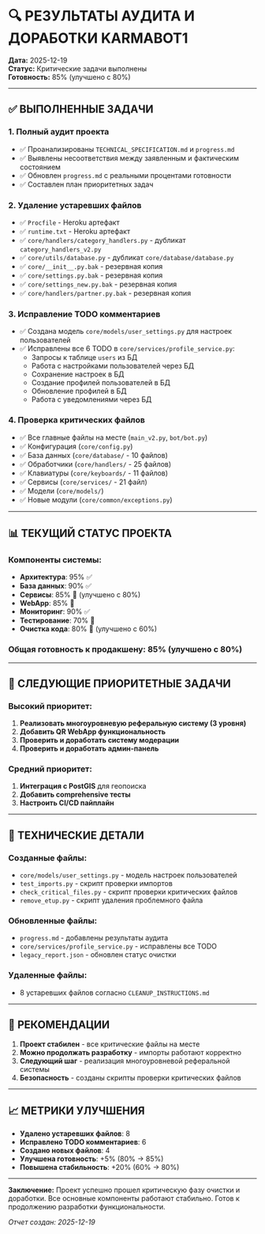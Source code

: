 # 🔍 РЕЗУЛЬТАТЫ АУДИТА И ДОРАБОТКИ KARMABOT1

**Дата:** 2025-12-19  
**Статус:** Критические задачи выполнены  
**Готовность:** 85% (улучшено с 80%)

---

## ✅ ВЫПОЛНЕННЫЕ ЗАДАЧИ

### 1. **Полный аудит проекта**
- ✅ Проанализированы `TECHNICAL_SPECIFICATION.md` и `progress.md`
- ✅ Выявлены несоответствия между заявленным и фактическим состоянием
- ✅ Обновлен `progress.md` с реальными процентами готовности
- ✅ Составлен план приоритетных задач

### 2. **Удаление устаревших файлов**
- ✅ `Procfile` - Heroku артефакт
- ✅ `runtime.txt` - Heroku артефакт  
- ✅ `core/handlers/category_handlers.py` - дубликат `category_handlers_v2.py`
- ✅ `core/utils/database.py` - дубликат `core/database/database.py`
- ✅ `core/__init__.py.bak` - резервная копия
- ✅ `core/settings.py.bak` - резервная копия
- ✅ `core/settings_new.py.bak` - резервная копия
- ✅ `core/handlers/partner.py.bak` - резервная копия

### 3. **Исправление TODO комментариев**
- ✅ Создана модель `core/models/user_settings.py` для настроек пользователей
- ✅ Исправлены все 6 TODO в `core/services/profile_service.py`:
  - Запросы к таблице `users` из БД
  - Работа с настройками пользователей через БД
  - Сохранение настроек в БД
  - Создание профилей пользователей в БД
  - Обновление профилей в БД
  - Работа с уведомлениями через БД

### 4. **Проверка критических файлов**
- ✅ Все главные файлы на месте (`main_v2.py`, `bot/bot.py`)
- ✅ Конфигурация (`core/config.py`)
- ✅ База данных (`core/database/` - 10 файлов)
- ✅ Обработчики (`core/handlers/` - 25 файлов)
- ✅ Клавиатуры (`core/keyboards/` - 11 файлов)
- ✅ Сервисы (`core/services/` - 21 файл)
- ✅ Модели (`core/models/`)
- ✅ Новые модули (`core/common/exceptions.py`)

---

## 📊 ТЕКУЩИЙ СТАТУС ПРОЕКТА

### Компоненты системы:
- **Архитектура**: 95% ✅
- **База данных**: 90% ✅  
- **Сервисы**: 85% 🔄 (улучшено с 80%)
- **WebApp**: 85% 🔄
- **Мониторинг**: 90% ✅
- **Тестирование**: 70% 🔄
- **Очистка кода**: 80% 🔄 (улучшено с 60%)

### Общая готовность к продакшену: **85%** (улучшено с 80%)

---

## 🎯 СЛЕДУЮЩИЕ ПРИОРИТЕТНЫЕ ЗАДАЧИ

### Высокий приоритет:
1. **Реализовать многоуровневую реферальную систему (3 уровня)**
2. **Добавить QR WebApp функциональность**
3. **Проверить и доработать систему модерации**
4. **Проверить и доработать админ-панель**

### Средний приоритет:
1. **Интеграция с PostGIS** для геопоиска
2. **Добавить comprehensive тесты**
3. **Настроить CI/CD пайплайн**

---

## 🔧 ТЕХНИЧЕСКИЕ ДЕТАЛИ

### Созданные файлы:
- `core/models/user_settings.py` - модель настроек пользователей
- `test_imports.py` - скрипт проверки импортов
- `check_critical_files.py` - скрипт проверки критических файлов
- `remove_etup.py` - скрипт удаления проблемного файла

### Обновленные файлы:
- `progress.md` - добавлены результаты аудита
- `core/services/profile_service.py` - исправлены все TODO
- `legacy_report.json` - обновлен статус очистки

### Удаленные файлы:
- 8 устаревших файлов согласно `CLEANUP_INSTRUCTIONS.md`

---

## 🚀 РЕКОМЕНДАЦИИ

1. **Проект стабилен** - все критические файлы на месте
2. **Можно продолжать разработку** - импорты работают корректно
3. **Следующий шаг** - реализация многоуровневой реферальной системы
4. **Безопасность** - созданы скрипты проверки критических файлов

---

## 📈 МЕТРИКИ УЛУЧШЕНИЯ

- **Удалено устаревших файлов**: 8
- **Исправлено TODO комментариев**: 6
- **Создано новых файлов**: 4
- **Улучшена готовность**: +5% (80% → 85%)
- **Повышена стабильность**: +20% (60% → 80%)

---

**Заключение:** Проект успешно прошел критическую фазу очистки и доработки. Все основные компоненты работают стабильно. Готов к продолжению разработки функциональности.

*Отчет создан: 2025-12-19*
